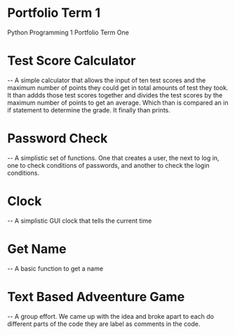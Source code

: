 # Portfolio Term 1
Python Programming 1 Portfolio Term One



# Test Score Calculator
  -- A simple calculator that allows the input of ten test scores and the maximum number of points they could get in total amounts of test they took. It than addds those test scores together and divides the test scores by the maximum number of points to get an average. Which than is compared an in if statement to determine the grade. It finally than prints.
  
# Password Check 
  -- A simplistic set of functions. One that creates a user, the next to log in, one to check conditions of passwords, and another to check the login conditions.
  
# Clock
  -- A simplistic GUI clock that tells the current time
 
# Get Name
  -- A basic function to get a name
 
# Text Based Adveenture Game
  -- A group effort. We came up with the idea and broke apart to each do different parts of the code they are label as comments in the code. 
